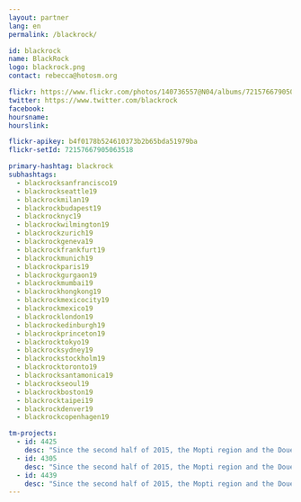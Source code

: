 ```yaml
---
layout: partner
lang: en
permalink: /blackrock/

id: blackrock
name: BlackRock
logo: blackrock.png
contact: rebecca@hotosm.org

flickr: https://www.flickr.com/photos/140736557@N04/albums/72157667905063518
twitter: https://www.twitter.com/blackrock
facebook:
hoursname:
hourslink:

flickr-apikey: b4f0178b524610373b2b65bda51979ba
flickr-setId: 72157667905063518

primary-hashtag: blackrock
subhashtags:
  - blackrocksanfrancisco19
  - blackrockseattle19
  - blackrockmilan19
  - blackrockbudapest19
  - blackrocknyc19
  - blackrockwilmington19
  - blackrockzurich19
  - blackrockgeneva19
  - blackrockfrankfurt19
  - blackrockmunich19
  - blackrockparis19
  - blackrockgurgaon19
  - blackrockmumbai19
  - blackrockhongkong19
  - blackrockmexicocity19
  - blackrockmexico19
  - blackrocklondon19
  - blackrockedinburgh19
  - blackrockprinceton19
  - blackrocktokyo19
  - blackrocksydney19
  - blackrockstockholm19
  - blackrocktoronto19
  - blackrocksantamonica19
  - blackrockseoul19
  - blackrockboston19
  - blackrocktaipei19
  - blackrockdenver19
  - blackrockcopenhagen19

tm-projects:
  - id: 4425
    desc: "Since the second half of 2015, the Mopti region and the Douentza area have begun to experience a fairly significant disruption of security by armed groups. The situation and conflict dynamics in the area have already seriously affected the health and humanitarian situation in and around Douentza. The conflict is expected to continue and strengthen, the health system continues to deteriorate and access for aid workers becomes more complicated. The malaria season and annual hunger gap (a period when there is little or no fresh produce available) begins in June. All these coupled factors make the population situation very precarious. Up-to-date maps are essential to know where the population is living, to better plan our resources to reach populations in danger more quickly and to manage the safety of our teams working in the Douentza area in Mali. This task was generated through Mapswipe. All satellite imagery has been reviewed for containing buildings."
  - id: 4305
    desc: "Since the second half of 2015, the Mopti region and the Douentza area have begun to experience a fairly significant disruption of security by armed groups. The situation and conflict dynamics in the area have already seriously affected the health and humanitarian situation in and around Douentza. The conflict is expected to continue and strengthen, the health system continues to deteriorate and access for aid workers becomes more complicated. The malaria season and annual hunger gap (a period when there is little or no fresh produce available) begins in June. All these coupled factors make the population situation very precarious."
  - id: 4439
    desc: "Since the second half of 2015, the Mopti region and the Douentza area have begun to experience a fairly significant disruption of security by armed groups. The situation and conflict dynamics in the area have already seriously affected the health and humanitarian situation in and around Douentza. The conflict is expected to continue and strengthen, the health system continues to deteriorate and access for aid workers becomes more complicated. The malaria season and annual hunger gap (a period when there is little or no fresh produce available) begins in June. All these coupled factors make the population situation very precarious. Up-to-date maps are essential to know where the population is living, to better plan our resources to reach populations in danger more quickly and to manage the safety of our teams working in the Douentza area in Mali. This task was generated through Mapswipe. All satellite imagery has been reviewed for containing buildings."
---
```

